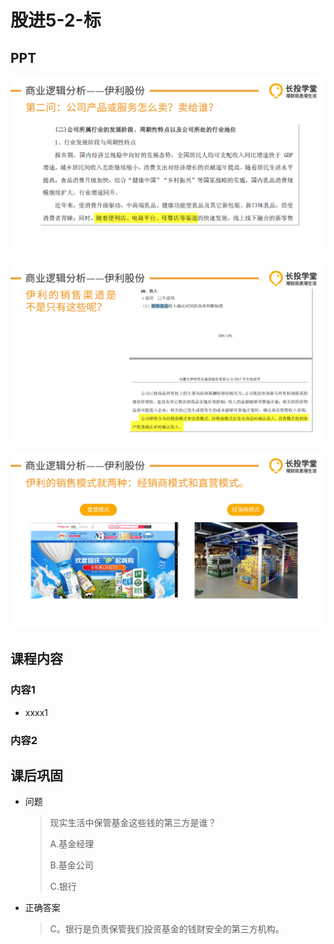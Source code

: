# 股进5-2-标

## PPT

![课程ppt](assets/5-2-1.jpg)

![课程ppt](assets/5-2-2.jpg)

![课程ppt](assets/5-2-3.jpg)

## 课程内容

### 内容1

- xxxx1

  > 

### 内容2

## 课后巩固

- 问题

  > 现实生活中保管基金这些钱的第三方是谁？
  >
  > A.基金经理
  >
  > B.基金公司
  >
  > C.银行

- 正确答案

  > C。银行是负责保管我们投资基金的钱财安全的第三方机构。